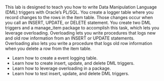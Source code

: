 This lab is designed to teach you how to write Data Manipulation Language (DML) triggers with Oracle’s PL/SQL. You create a logger table where you record changes to the rows in the item table. Those changes occur when you call an INSERT, UPDATE, or DELETE statement. You create two DML triggers and a manage_item package to accomplish this task, which lets you leverage overloading. Overloading lets you write procedures that logs new and old row information from an INSERT or UPDATE statements. Overloading also lets you write a procedure that logs old row information when you delete a row from the item table.
<ul>
  <li>Learn how to create a event logging table.</li>
  <li>Learn how to create insert, update, and delete DML triggers.</li>
  <li>Learn how to leverage overloading in a package.</li>
  <li>Learn how to test insert, update, and delete DML triggers.</li>
</ul>

